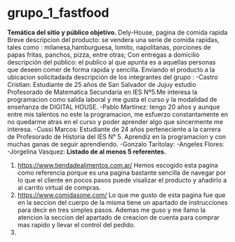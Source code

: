 # grupo_1_fastfood
**Temática del sitio y público objetivo.**
Dely-House, pagina de comida rapida
Breve descripcion del producto: se vendera una serie de comida rapidas, tales como : milanesa,hamburguesa, lomito, napolitanas, porciones de papas fritas, panchos, pizza, entre otras; Con entregas a domicilio 
descripción del público: el publico al que apunta es a aquellas personas que deseen comer de forma rapida y sencilla. Enviando el producto a la ubicacion solicitadada
descripción de los integrantes del grupo : 
                         -Castro Cristian: Estudiante de 25 años de San Salvador de Jujuy estudio Profesorado de Matematica Secundaria en IES Nº5.Me interesa la programacion como salida laboral y me gusta el curso y la modalidad de enseñanza de DIGITAL HOUSE.
                         -Pablo Martinez: tengo 20 años y aunque entre  mis talentos no este la programacion, me esfuerzo constantamente en no quedarme atras en el curso y poder aprender algo que sincermente me interesa.
                         -Cussi Marcos: Estudiante de 24 años perteneciente a la carrera de Profesorado de Historia del IES N° 5. Aprendiz en la programacion y con muchas ganas de seguir aprendiendo.
                         -Gonzalo Taritolay:
                         -Angeles Flores:
                         -Jorgelina Vasquez:
**Listado de al menos 5 referentes.**
1) https://www.tiendadealimentos.com.ar/ Hemos escogido esta pagina como referencia porque es una pagina bastante sencilla de navegar por lo que el cliente en pocos pasos puede visalizar el producto y añadirlo a al carrito virtual de compras.
2) https://www.comidasone.com/ Lo que me gusto de esta pagina fue que en la seccion del cuerpo de la misma tiene un apartado de instrucciones para decir en tres simples pasos. Ademas me guso y me llamo la atencion la seccion del apartado de creacion de cuenta para comprar mas rapido y llevar el control del pedido.
3) 
